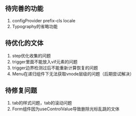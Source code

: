 ## 待完善的功能
1. configProvider prefix-cls locale
2. Typography的省略功能
## 待优化的文体
1. step优化收集的问题
2. trigger里面不能放入vif元素的问题
3. trigger边界检测过后不能重新计算恢复的问题
4. Menu在递归组件下无法获取vnode层级的问题（后期尝试解决）
## 待修复问题
1. tab的样式问题，tab的滚动问题
2. Form组件因为useControlValue导致删除光标乱跳的文体
